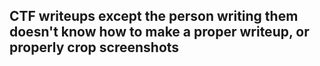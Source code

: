 ## CTF writeups except the person writing them doesn't know how to make a proper writeup, or properly crop screenshots
